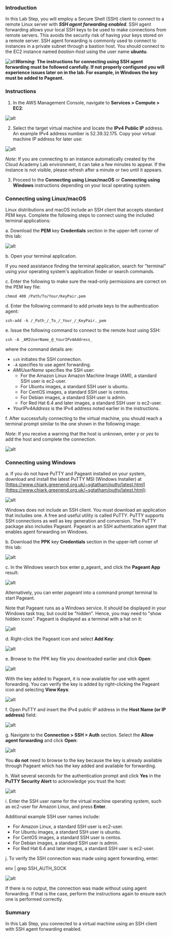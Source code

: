 ### Introduction

In this Lab Step, you will employ a Secure Shell (SSH) client to connect to a remote Linux server with  **_SSH agent forwarding enabled_**. SSH agent forwarding allows your local SSH keys to be used to make connections from remote servers. This avoids the security risk of having your keys stored on a remote server. SSH agent forwarding is commonly used to connect to instances in a private subnet through a bastion host. You should connect to the EC2 instance named  _bastion-host_  using the user name  **ubuntu**.

![alt](https://assets.cloudacademy.com/bakery/media/uploads/blobid0-52a5e715-8fb3-409f-bfbb-7c60514ba452.png)**_Warning_**:  **The instructions for connecting using SSH agent forwarding must be followed carefully. If not properly configured you will experience issues later on in the lab. For example,  in Windows the key must be added to Pageant.**

### Instructions

1. In the AWS Management Console, navigate to **Services > Compute > EC2**:

![alt](https://assets.cloudacademy.com/bakery/media/uploads/blobid1-4657091f-f721-4522-9c3f-c72d8099f0a5.png)

2. Select the target virtual machine and locate the **IPv4 Public IP** address. An example IPv4 address number is 52.39.32.175. Copy your virtual machine IP address for later use:

![alt](https://assets.cloudacademy.com/bakery/media/uploads/blobid3-abd52ee9-37cb-4050-8e16-fb8919aaa316.png)

_Note_: If you are connecting to an instance automatically created by the Cloud Academy Lab environment, it can take a few minutes to appear. If the instance is not visible, please refresh after a minute or two until it appears.

3. Proceed to the **Connecting using Linux/macOS** or **Connecting using Windows** instructions depending on your local operating system.

### Connecting using Linux/macOS

Linux distributions and macOS include an SSH client that accepts standard PEM keys. Complete the following steps to connect using the included terminal applications:

a. Download the  **PEM**  key  **Credentials** section in the upper-left corner of this lab:

![alt](https://assets.cloudacademy.com/bakery/media/uploads/blobid1-be259222-1a8d-4738-9638-c41825a1155a.png)

b. Open your terminal application.

If you need assistance finding the terminal application, search for "terminal" using your operating system's application finder or search commands.

c. Enter the following to make sure the read-only permissions are correct on the PEM key file:
```
chmod 400 /Path/To/Your/KeyPair.pem
```
d. Enter the following command to add private keys to the authentication agent:
```
ssh-add -k /_Path_/_To_/_Your_/_KeyPair._pem
```
e. Issue the following command to connect to the remote host using SSH:
```
ssh -A _AMIUserName_@_YourIPv4Address_
```
where the command details are:

-   `ssh`  initiates the SSH connection.
-   `-A`  specifies to use agent forwarding.
-   _AMIUserName_ specifies the SSH user:
    -   For the Amazon Linux Amazon Machine Image (AMI), a standard SSH user is ec2-user.
    -   For Ubuntu images, a standard SSH user is ubuntu.
    -   For CentOS images, a standard SSH user is centos.
    -   For Debian images, a standard SSH user is admin.
    -   For Red Hat 6.4 and later images, a standard SSH user is ec2-user.
-   _YourIPv4Address_ is the IPv4 address noted earlier in the instructions.

f. After successfully connecting to the virtual machine, you should reach a terminal prompt similar to the one shown in the following image:

_Note_: If you receive a warning that the host is unknown, enter  _y_  or  _yes_  to add the host and complete the connection.

![alt](https://assets.cloudacademy.com/bakery/media/uploads/blobid5-cbc3b720-f479-4142-bb16-380a2bf5a2e2.png)

### Connecting using Windows

a. If you do not have PuTTY and Pageant installed on your system, download and install the latest PuTTY MSI (Windows Installer) at [https://www.chiark.greenend.org.uk/~sgtatham/putty/latest.html](https://www.chiark.greenend.org.uk/~sgtatham/putty/latest.html):

![alt](https://assets.cloudacademy.com/bakery/media/uploads/blobid2-d47289b5-43f2-44bc-8ba9-2222bb4f17b6.png)

Windows does not include an SSH client. You must download an application that includes one. A free and useful utility is called PuTTY. PuTTY supports SSH connections as well as key generation and conversion. The PuTTY package also includes Pageant. Pageant is an SSH authentication agent that enables agent forwarding on Windows.

b. Download the **PPK** key **Credentials** section in the upper-left corner of this lab:

![alt](https://assets.cloudacademy.com/bakery/media/uploads/blobid3-3234a018-cd47-4b72-8fa2-e4f7c47108b8.png)

c. In the Windows search box enter p_ageant_  and click the **Pageant App**  result:

![alt](https://assets.cloudacademy.com/bakery/media/uploads/blobid12-9f7dde0e-f0b9-4325-b589-c31c6b6cbc9a.png)

Alternatively, you can enter  _pageant_  into a command prompt terminal to start Pageant.

Note that Pageant runs as a Windows service. It should be displayed in your Windows task tray, but could be "hidden". Hence, you may need to "show hidden icons". Pageant is displayed as a terminal with a hat on it:

![alt](https://assets.cloudacademy.com/bakery/media/uploads/blobid5-47a2a6b1-3e41-4969-8638-a6247dd55157.png)

d. Right-click the Pageant icon and select **Add Key**:

![alt](https://assets.cloudacademy.com/bakery/media/uploads/blobid6-f83fb74c-a96f-41b8-99b1-2e39c8709bcc.png)

e. Browse to the PPK key file you downloaded earlier and click  **Open**:

![alt](https://assets.cloudacademy.com/bakery/media/uploads/blobid10-dfe62397-98fe-492a-a72a-3e96d248459a.png)

With the key added to Pageant, it is now available for use with agent forwarding. You can verify the key is added by right-clicking the Pageant icon and selecting **View Keys**:

![alt](https://assets.cloudacademy.com/bakery/media/uploads/blobid11-ac3a4137-95d2-492a-8fad-189049014743.png)

f. Open PuTTY and insert the IPv4 public IP address in the **Host Name (or IP address)** field:

![alt](https://assets.cloudacademy.com/bakery/media/uploads/blobid8-b7b9cff0-0e27-439d-a31a-69e4a0591c30.png)

g. Navigate to the **Connection > SSH > Auth** section. Select the  **Allow agent forwarding** and click **Open**:

![alt](https://assets.cloudacademy.com/bakery/media/uploads/blobid1-a4c30ebc-021c-4b9d-9430-887814ea7569.png)

You  **do not**  need to browse to the key  because the key is already available through Pageant which has the key added and available for forwarding.

h. Wait several seconds for the authentication prompt and click  **Yes** in the  **PuTTY Security Alert** to acknowledge you trust the host:

![alt](https://assets.cloudacademy.com/bakery/media/uploads/blobid0-4ee67840-d2ca-4a6e-9582-0e82cc39081c.png)

i. Enter the SSH user name for the virtual machine operating system, such as ec2-user for Amazon Linux, and press **Enter**.

Additional example SSH user names include:

-   For Amazon Linux, a standard SSH user is ec2-user.
-   For Ubuntu images, a standard SSH user is ubuntu.
-   For CentOS images, a standard SSH user is centos.
-   For Debian images, a standard SSH user is admin.
-   For Red Hat 6.4 and later images, a standard SSH user is ec2-user.

j. To verify the SSH connection was made using agent forwarding, enter:

env | grep SSH_AUTH_SOCK 

![alt](https://assets.cloudacademy.com/bakery/media/uploads/blobid1-b39935d4-a022-4148-9390-3905927ecaca.png)

If there is no output, the connection was made without using agent forwarding. If that is the case, perform the instructions again to ensure each one is performed correctly.

### Summary

In this Lab Step, you connected to a virtual machine using an SSH client with SSH agent forwarding enabled.
